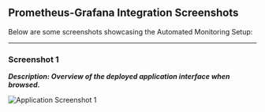 ## Prometheus-Grafana Integration Screenshots

Below are some screenshots showcasing the Automated Monitoring Setup:

---

### Screenshot 1
***Description: Overview of the deployed application interface when browsed.***

![Application Screenshot 1](https://github.com/user-attachments/assets/c6653f3b-b048-435c-8507-dfd293cfd954)
